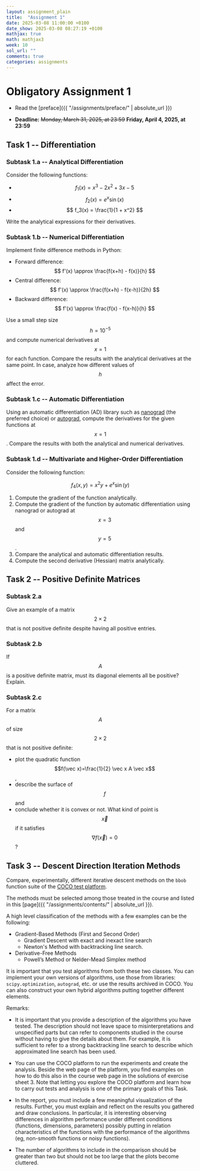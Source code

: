 ```yaml
---
layout: assignment_plain
title:  "Assignment 1"
date: 2025-03-08 11:00:00 +0100
date_show: 2025-03-08 08:27:19 +0100
mathjax: true
math: mathjax3
week: 10
sol_url: ""
comments: true
categories: assignments
---
```


<!-- https://pdmosses.github.io/just-the-docs-tests-old/docs/math/mathjax3/ -->

# Obligatory Assignment 1

- Read the [preface]({{ "/assignments/preface/" | absolute_url }})

- **Deadline:** <s>Monday, March 31, 2025, at 23:59</s> **Friday, April 4, 2025, at 23:59**

## Task 1 -- Differentiation 

### Subtask 1.a -- Analytical Differentiation

Consider the following functions:

- $$ f_1(x) = x^3 - 2x^2 + 3x - 5 $$
- $$ f_2(x) = e^x \sin(x) $$
- $$ f_3(x) = \frac{1}{1 + x^2} $$

Write the analytical expressions for their derivatives.

### Subtask 1.b -- Numerical Differentiation

Implement finite difference methods in Python:

- Forward difference:  $$ f'(x) \approx \frac{f(x+h) - f(x)}{h} $$
- Central difference:  $$ f'(x) \approx \frac{f(x+h) - f(x-h)}{2h} $$
- Backward difference: $$ f'(x) \approx \frac{f(x) - f(x-h)}{h} $$
  
Use a small step size $$ h = 10^{-5} $$ and compute numerical derivatives at $$
x = 1 $$ for each function.  Compare the results with the analytical derivatives
at the same point.  In case, analyze how different values of $$ h $$ affect the
error.

### Subtask 1.c -- Automatic Differentiation

Using an automatic differentiation (AD) library such as
   [nanograd](https://github.com/rasmusbergpalm/nanograd/tree/main) (the
preferred choice) or [autograd](https://autograd.readthedocs.io/en/latest/),
compute the derivatives for the given functions at $$ x = 1 $$. Compare the
results with both the analytical and numerical derivatives.

### Subtask 1.d -- Multivariate and Higher-Order Differentiation

Consider the following function:

$$
f_4(x, y) = x^2 y + e^x \sin(y)
$$

1. Compute the gradient of the function analytically.
2. Compute the gradient of the function by automatic differentiation using
   nanograd or autograd at $$x=3$$ and $$y=5$$.
3. Compare the analytical and automatic differentiation results.
4. Compute the second derivative (Hessian) matrix analytically.

## Task 2 -- Positive Definite Matrices 

### Subtask 2.a

Give an example of a matrix $$2 \times 2$$ that is not positive definite
despite having all positive entries.

### Subtask 2.b

If $$A$$ is a positive definite matrix, must its diagonal elements all be
positive? Explain.

### Subtask 2.c

For a matrix $$A$$ of size $$2\times 2$$ that is not positive definite:

- plot the quadratic function $$f(\vec x)=\frac{1}{2} \vec x A \vec x$$, 
- describe the surface of $$f$$ and 
- conclude whether it is convex or not. What kind of point is $$\vec x$$ if it
  satisfies $$\nabla f(\vec x)=0$$?

## Task 3 -- Descent Direction Iteration Methods

Compare, experimentally, different iterative descent methods on the `bbob`
function suite of the [COCO test platform](https://coco-platform.org/).

The methods must be selected among those treated in the course and listed in
this [page]({{ "/assignments/contents/" | absolute_url }}).

A high level classification of the methods with a few examples can be the
following:

- Gradient-Based Methods (First and Second Order)
  - Gradient Descent with exact and inexact line search
  - Newton's Method with backtracking line search.
- Derivative-Free Methods
  - Powell’s Method or Nelder-Mead Simplex method

It is important that you test algorithms from both these two classes. You can
implement your own versions of algorithms, use those from libraries:
`scipy.optimization`, `autograd`, etc. or use the results archived in COCO. You
can also construct your own hybrid algorithms putting together different
elements.

Remarks:

- It is important that you provide a description of the algorithms you have
  tested. The description should not leave space to misinterpretations and
  unspecified parts but can refer to components studied in the course without
  having to give the details about them. For example, it is sufficient to refer
  to a strong backtracking line search to describe which approximated line
  search has been used.

- You can use the COCO platform to run the experiments and create the analysis.
  Beside the web page of the platform, you find examples on how to do this also
  in the course web page in the solutions of exercise sheet 3. Note that letting
  you explore the COCO platform and learn how to carry out tests and analysis
  is one of the primary goals of this Task.

- In the report, you must include a few meaningful visualization of the results.
  Further, you must explain and reflect on the results you gathered and draw
  conclusions. In particular, it is interesting observing differences in
  algorithm performance under different conditions (functions, dimensions,
  parameters) possibly putting in relation characteristics of the functions with
  the performance of the algorithms (eg, non-smooth functions or noisy
  functions).

- The number of algorithms to include in the comparison should be greater than
  two but should not be too large that the plots become cluttered.

